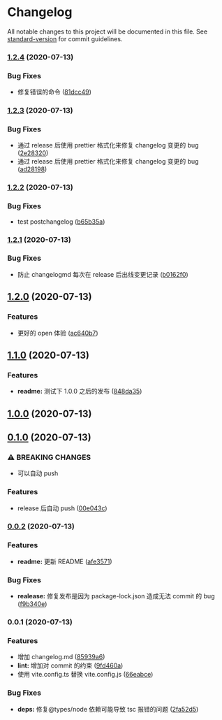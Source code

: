 # Changelog

All notable changes to this project will be documented in this file. See [standard-version](https://github.com/conventional-changelog/standard-version) for commit guidelines.

### [1.2.4](https://github.com/MyCupOfTeaOo/electron-vite-react-app/compare/v1.2.3...v1.2.4) (2020-07-13)

### Bug Fixes

- 修复错误的命令 ([81dcc49](https://github.com/MyCupOfTeaOo/electron-vite-react-app/commit/81dcc49ee1bd1c51aa53bfea87891226c7ea204a))

### [1.2.3](https://github.com/MyCupOfTeaOo/electron-vite-react-app/compare/v1.2.2...v1.2.3) (2020-07-13)

### Bug Fixes

- 通过 release 后使用 prettier 格式化来修复 changelog 变更的 bug ([2e28320](https://github.com/MyCupOfTeaOo/electron-vite-react-app/commit/2e28320faf33810624999dd7128f6f34fb17d35a))
- 通过 release 后使用 prettier 格式化来修复 changelog 变更的 bug ([ad28198](https://github.com/MyCupOfTeaOo/electron-vite-react-app/commit/ad28198c0b9d6246e96e639e03dd657c609a76d5))

### [1.2.2](https://github.com/MyCupOfTeaOo/electron-vite-react-app/compare/v1.2.1...v1.2.2) (2020-07-13)

### Bug Fixes

- test postchangelog ([b65b35a](https://github.com/MyCupOfTeaOo/electron-vite-react-app/commit/b65b35ad53a4e5d6c625fb169e345be968661a3c))

### [1.2.1](https://github.com/MyCupOfTeaOo/electron-vite-react-app/compare/v1.2.0...v1.2.1) (2020-07-13)

### Bug Fixes

- 防止 changelogmd 每次在 release 后出线变更记录 ([b0162f0](https://github.com/MyCupOfTeaOo/electron-vite-react-app/commit/b0162f0dc4d8c93dfc56e75ce329da91cd76901c))

## [1.2.0](https://github.com/MyCupOfTeaOo/electron-vite-react-app/compare/v1.1.0...v1.2.0) (2020-07-13)

### Features

- 更好的 open 体验 ([ac640b7](https://github.com/MyCupOfTeaOo/electron-vite-react-app/commit/ac640b7dd71d822bc98952a8aa1daad6d63886cb))

## [1.1.0](https://github.com/MyCupOfTeaOo/electron-vite-react-app/compare/v1.0.0...v1.1.0) (2020-07-13)

### Features

- **readme:** 测试下 1.0.0 之后的发布 ([848da35](https://github.com/MyCupOfTeaOo/electron-vite-react-app/commit/848da35c10b1bf47248b21df460170512824ed22))

## [1.0.0](https://github.com/MyCupOfTeaOo/electron-vite-react-app/compare/v0.1.0...v1.0.0) (2020-07-13)

## [0.1.0](https://github.com/MyCupOfTeaOo/electron-vite-react-app/compare/v0.0.2...v0.1.0) (2020-07-13)

### ⚠ BREAKING CHANGES

- 可以自动 push

### Features

- release 后自动 push ([00e043c](https://github.com/MyCupOfTeaOo/electron-vite-react-app/commit/00e043c4ada6f5ee5c5b2a7cbd7b9235a7f03cff))

### [0.0.2](https://github.com/MyCupOfTeaOo/electron-vite-react-app/compare/v0.0.1...v0.0.2) (2020-07-13)

### Features

- **readme:** 更新 README ([afe3571](https://github.com/MyCupOfTeaOo/electron-vite-react-app/commit/afe357136e626f50a57094d623a248eba1d9cc86))

### Bug Fixes

- **realease:** 修复发布是因为 package-lock.json 造成无法 commit 的 bug ([f9b340e](https://github.com/MyCupOfTeaOo/electron-vite-react-app/commit/f9b340e4b3e3baf3a6e7b9265c0e1d38ceede23a))

### 0.0.1 (2020-07-13)

### Features

- 增加 changelog.md ([85939a6](https://github.com/MyCupOfTeaOo/electron-vite-react-app/commit/85939a6b8a3c6a00055128ab6c93eda2d3e29516))
- **lint:** 增加对 commit 的约束 ([9fd460a](https://github.com/MyCupOfTeaOo/electron-vite-react-app/commit/9fd460a377ffc4ad901e18e42d1967fb253c47d8))
- 使用 vite.config.ts 替换 vite.config.js ([66eabce](https://github.com/MyCupOfTeaOo/electron-vite-react-app/commit/66eabce87252c6743b6d642f71eaf47c0adb6c3a))

### Bug Fixes

- **deps:** 修复@types/node 依赖可能导致 tsc 报错的问题 ([2fa52d5](https://github.com/MyCupOfTeaOo/electron-vite-react-app/commit/2fa52d5ccb1313e71bcf1bcebeaf9e7c1caaa15f))
